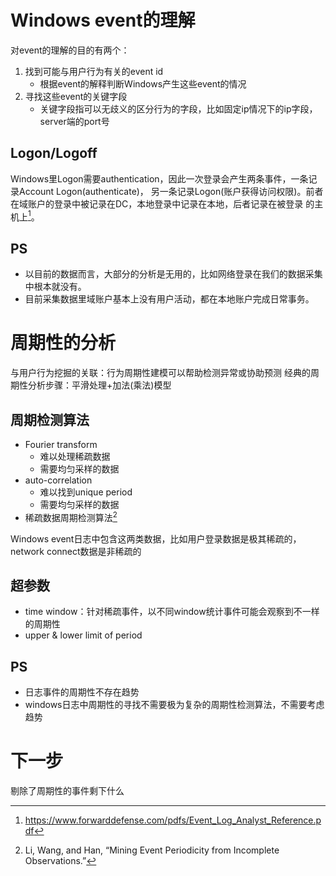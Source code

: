 # Windows event的理解
对event的理解的目的有两个：
1. 找到可能与用户行为有关的event id
   - 根据event的解释判断Windows产生这些event的情况
2. 寻找这些event的关键字段
   - 关键字段指可以无歧义的区分行为的字段，比如固定ip情况下的ip字段，server端的port号

## Logon/Logoff
Windows里Logon需要authentication，因此一次登录会产生两条事件，一条记录Account Logon(authenticate)，
另一条记录Logon(账户获得访问权限)。前者在域账户的登录中被记录在DC，本地登录中记录在本地，后者记录在被登录
的主机上[^1]。


## PS
- 以目前的数据而言，大部分的分析是无用的，比如网络登录在我们的数据采集中根本就没有。
- 目前采集数据里域账户基本上没有用户活动，都在本地账户完成日常事务。

# 周期性的分析
与用户行为挖掘的关联：行为周期性建模可以帮助检测异常或协助预测
经典的周期性分析步骤：平滑处理+加法(乘法)模型

## 周期检测算法
- Fourier transform
  - 难以处理稀疏数据
  - 需要均匀采样的数据
- auto-correlation
  - 难以找到unique period
  - 需要均匀采样的数据
- 稀疏数据周期检测算法[^2]

Windows event日志中包含这两类数据，比如用户登录数据是极其稀疏的，network connect数据是非稀疏的

## 超参数
- time window：针对稀疏事件，以不同window统计事件可能会观察到不一样的周期性
- upper & lower limit of period

## PS
- 日志事件的周期性不存在趋势
- windows日志中周期性的寻找不需要极为复杂的周期性检测算法，不需要考虑趋势

# 下一步
剔除了周期性的事件剩下什么

[^1]: https://www.forwarddefense.com/pdfs/Event_Log_Analyst_Reference.pdf
[^2]: Li, Wang, and Han, “Mining Event Periodicity from Incomplete Observations.”